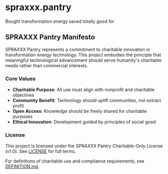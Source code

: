 # spraxxx.pantry
Bought transformation energy saved totally good for

## SPRAXXX Pantry Manifesto

SPRAXXX Pantry represents a commitment to charitable innovation in transformation energy technology. This project embodies the principle that meaningful technological advancement should serve humanity's charitable needs rather than commercial interests.

### Core Values
- **Charitable Purpose**: All use must align with nonprofit and charitable objectives
- **Community Benefit**: Technology should uplift communities, not extract profit
- **Open Access**: Knowledge should be freely shared for charitable purposes
- **Ethical Innovation**: Development guided by principles of social good

### License
This project is licensed under the SPRAXXX Pantry Charitable-Only License (v1.0). See [LICENSE](LICENSE) for full terms.

For definitions of charitable use and compliance requirements, see [DEFINITION.md](DEFINITION.md).
